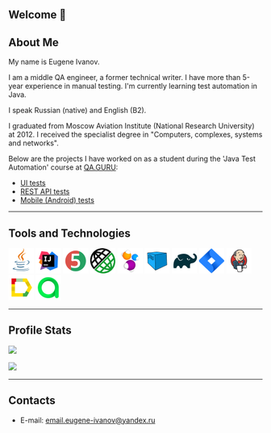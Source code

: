 ## Welcome 👋

<!--
**ivanov-ev/ivanov-ev** is a ✨ _special_ ✨ repository because its `README.md` (this file) appears on your GitHub profile.

Here are some ideas to get you started:

- 🔭 I’m currently working on ...
- 🌱 I’m currently learning ...
- 👯 I’m looking to collaborate on ...
- 🤔 I’m looking for help with ...
- 💬 Ask me about ...
- 📫 How to reach me: ...
- 😄 Pronouns: ...
- ⚡ Fun fact: ...
-->

## About Me

My name is Eugene Ivanov. 

I am a middle QA engineer, a former technical writer.
I have more than 5-year experience in manual testing. I'm currently learning test automation in Java.

I speak Russian (native) and English (B2).

I graduated from Moscow Aviation Institute (National Research University) at 2012. 
I received the specialist degree in "Computers, complexes, systems and networks".

Below are the projects I have worked on as a student during the 'Java Test Automation' course at <a href="https://qa.guru">QA.GURU</a>:
* <a href="https://github.com/ivanov-ev/demo-vacancy-tests">UI tests</a>
* <a href="https://github.com/ivanov-ev/fakestoreapi-rest-api-tests">REST API tests</a>
* <a href="https://github.com/ivanov-ev/mobile-automation-basics-real-device-and-emulator">Mobile (Android) tests</a>

---

## Tools and Technologies

<a href="https://www.java.com/"><img src="./images/logos/Java.svg" width="50" height="50"  alt="Java"/></a>
<a href="https://www.jetbrains.com/idea/"><img src="./images/logos/Idea.svg" width="50" height="50"  alt="IDEA"/></a>
<a href="https://junit.org/junit5/"><img src="./images/logos/Junit5.svg" width="50" height="50"  alt="JUnit 5"/></a>
<a href="https://rest-assured.io/"><img src="./images/logos/RestAssured.png" width="50" height="50"  alt="REST Assured"/></a>
<a href="https://selenide.org/"><img src="./images/logos/Selenide.svg" width="50" height="50"  alt="Selenide"/></a>
<a href="https://aerokube.com/selenoid/"><img src="./images/logos/Selenoid.svg" width="50" height="50"  alt="Selenoid"/></a>
<a href="https://gradle.org/"><img src="./images/logos/Gradle.svg" width="50" height="50"  alt="Gradle"/></a>
<a href="https://www.atlassian.com/ru/software/jira/"><img src="./images/logos/Jira.svg" width="50" height="50"  alt="Jira"/></a>
<a href="https://www.jenkins.io/"><img src="./images/logos/Jenkins.svg" width="50" height="50"  alt="Jenkins"/></a>
<a href="https://github.com/allure-framework/allure2"><img src="./images/logos/Allure.svg" width="50" height="50"  alt="Allure"/></a>
<a href="https://qameta.io/"><img src="./images/logos/Allure_TO.svg" width="50" height="50"  alt="Allure TestOps"/></a>

---

## Profile Stats

![](http://github-profile-summary-cards.vercel.app/api/cards/stats?username=ivanov-ev&theme=default)

![](http://github-profile-summary-cards.vercel.app/api/cards/repos-per-language?username=ivanov-ev&theme=default)

---

## Contacts

- E-mail: email.eugene-ivanov@yandex.ru
